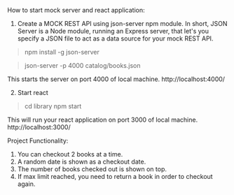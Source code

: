 How to start mock server and react application:

1. Create a MOCK REST API using json-server npm module. In short, JSON Server is a Node module, running an Express server, that let's you specify a JSON file to act as a data source for your mock REST API.

> npm install -g json-server

> json-server -p 4000 catalog/books.json

This starts the server on port 4000 of local machine. http://localhost:4000/

2. Start react

> cd library
> npm start

This will run your react application on port 3000 of local machine. http://localhost:3000/

Project Functionality:

1. You can checkout 2 books at a time.
2. A random date is shown as a checkout date.
3. The number of books checked out is shown on top.
4. If max limit reached, you need to return a book in order to checkout again.